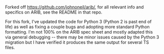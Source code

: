 Forked off https://github.com/johnoneil/arib/, for all relevant info and specifics on ARIB, see the README in that repo.

For this fork, I've updated the code for Python 3 (Python 2 is past end of life) as well as fixing a couple bugs and adopting more standard Python formatting. I'm not 100% on the ARIB spec sheet and mostly adapted this via general debugging -- there may be minor issues caused by the Python 3 migration but I have verified it produces the same output for several TS files.
